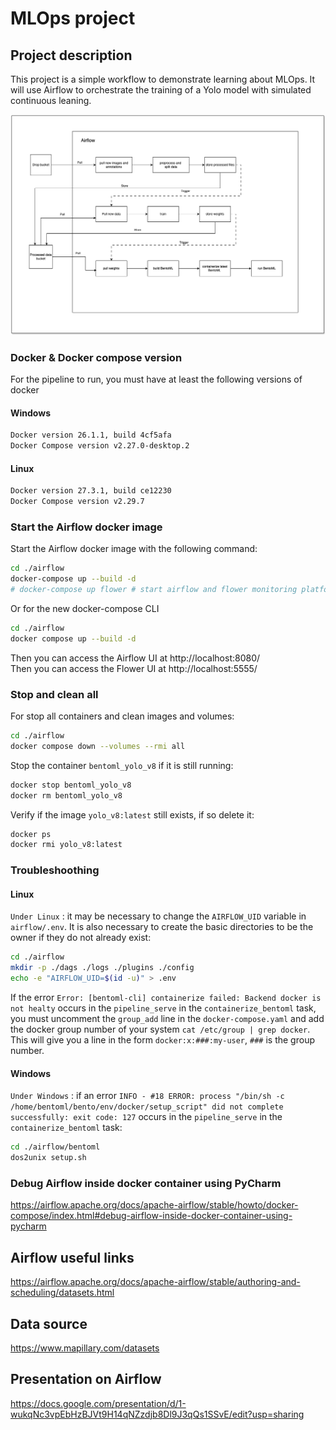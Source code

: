# MLOps project

## Project description

This project is a simple workflow to demonstrate learning about MLOps. It will use Airflow to orchestrate the training of a Yolo model with simulated continuous leaning.

![diag](images/project-diagram.png)

### Docker & Docker compose version

For the pipeline to run, you must have at least the following versions of docker

#### Windows

```bash
Docker version 26.1.1, build 4cf5afa
Docker Compose version v2.27.0-desktop.2
```

#### Linux

```bash
Docker version 27.3.1, build ce12230
Docker Compose version v2.29.7
```

### Start the Airflow docker image

Start the Airflow docker image with the following command:

```bash
cd ./airflow
docker-compose up --build -d
# docker-compose up flower # start airflow and flower monitoring platform
```

Or for the new docker-compose CLI

```bash
cd ./airflow
docker compose up --build -d
```

Then you can access the Airflow UI at http://localhost:8080/  
Then you can access the Flower UI at http://localhost:5555/

### Stop and clean all

For stop all containers and clean images and volumes:

```bash
cd ./airflow
docker compose down --volumes --rmi all
```

Stop the container `bentoml_yolo_v8` if it is still running:

```bash
docker stop bentoml_yolo_v8
docker rm bentoml_yolo_v8
```

Verify if the image `yolo_v8:latest` still exists, if so delete it:

```bash
docker ps
docker rmi yolo_v8:latest
```

### Troubleshoothing

#### Linux

`Under Linux` : it may be necessary to change the `AIRFLOW_UID` variable in `airflow/.env`. It is also necessary to create the basic directories to be the owner if they do not already exist:

```bash
cd ./airflow
mkdir -p ./dags ./logs ./plugins ./config
echo -e "AIRFLOW_UID=$(id -u)" > .env
```

If the error `Error: [bentoml-cli] containerize failed: Backend docker is not healty` occurs in the `pipeline_serve` in the `containerize_bentoml` task, you must uncomment the `group_add` line in the `docker-compose.yaml` and add the docker group number of your system `cat /etc/group | grep docker`. This will give you a line in the form `docker:x:###:my-user`, `###` is the group number.

#### Windows

`Under Windows` : if an error `INFO - #18 ERROR: process "/bin/sh -c /home/bentoml/bento/env/docker/setup_script" did not complete successfully: exit code: 127` occurs in the `pipeline_serve` in the `containerize_bentoml` task:

```bash
cd ./airflow/bentoml
dos2unix setup.sh
```

### Debug Airflow inside docker container using PyCharm

https://airflow.apache.org/docs/apache-airflow/stable/howto/docker-compose/index.html#debug-airflow-inside-docker-container-using-pycharm

## Airflow useful links

https://airflow.apache.org/docs/apache-airflow/stable/authoring-and-scheduling/datasets.html

## Data source

https://www.mapillary.com/datasets

## Presentation on Airflow

https://docs.google.com/presentation/d/1-wukqNc3vpEbHzBJVt9H14qNZzdjb8Dl9J3qQs1SSvE/edit?usp=sharing
